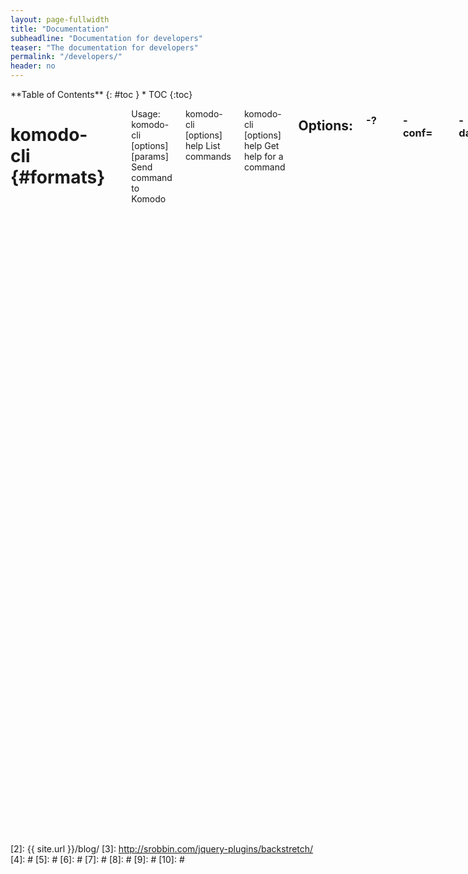 ```yaml
---
layout: page-fullwidth
title: "Documentation"
subheadline: "Documentation for developers"
teaser: "The documentation for developers"
permalink: "/developers/"
header: no
---
```

<div class="row">
<div class="medium-4 medium-push-8 columns" markdown="1">
<div class="panel radius" markdown="1">
**Table of Contents**
{: #toc }
*  TOC
{:toc}
</div>
</div><!-- /.medium-4.columns -->

<div class="medium-8 medium-pull-4 columns" markdown="1">

# komodo-cli   {#formats}
-------------------------

Usage:
  komodo-cli [options] <command> [params]  Send command to Komodo

  komodo-cli [options] help                List commands
  
  komodo-cli [options] help <command>      Get help for a command

## Options:

### -?
       This help message

### -conf=<file>
       Specify configuration file (default: komodo.conf)

### -datadir=<dir>
       Specify data directory
 
### -testnet
       Use the test network

### -regtest
       Enter regression test mode, which uses a special chain in which blocks
       can be solved instantly. This is intended for regression testing tools
       and app development.

### -rpcconnect=<ip>
       Send commands to node running on <ip> (default: 127.0.0.1)

### -rpcport=<port>
       Connect to JSON-RPC on <port> (default: 8232 or testnet: 18232)

### -rpcwait
       Wait for RPC server to start

### -rpcuser=<user>
       Username for JSON-RPC connections

### -rpcpassword=<pw>
       Password for JSON-RPC connections

### -rpcclienttimeout=<n>
       Timeout in seconds during HTTP requests, or 0 for no timeout. (default:
       900)

### -stdin
       Read extra arguments from standard input, one per line until EOF/Ctrl-D
       (recommended for sensitive information such as passphrases)

# komodod   {#formats_d}
-------------------------

Usage:
  komodod [options]                     Start Hush-flavored Komodo Daemon

## Options:

### -?
       This help message

### -alerts
       Receive and display P2P network alerts (default: 1)

### -alertnotify=<cmd>
       Execute command when a relevant alert is received or we see a really
       long fork (%s in cmd is replaced by message)

### -blocknotify=<cmd>
       Execute command when the best block changes (%s in cmd is replaced by
       block hash)

### -checkblocks=<n>
       How many blocks to check at startup (default: 288, 0 = all)

### -checklevel=<n>
       How thorough the block verification of -checkblocks is (0-4, default: 3)

### -clientname=<SomeName>
       Full node client name, default 'MagicBean'

### -conf=<file>
       Specify configuration file (default: komodo.conf)

### -datadir=<dir>
       Specify data directory

### -exportdir=<dir>
       Specify directory to be used when exporting data

### -dbcache=<n>
       Set database cache size in megabytes (4 to 16384, default: 450)

### -loadblock=<file>
       Imports blocks from external blk000??.dat file on startup

### -maxorphantx=<n>
       Keep at most <n> unconnectable transactions in memory (default: 100)

### -mempooltxinputlimit=<n>
       [DEPRECATED FROM OVERWINTER] Set the maximum number of transparent
       inputs in a transaction that the mempool will accept (default: 0 = no
       limit applied)

### -par=<n>
       Set the number of script verification threads (-4 to 16, 0 = auto, <0 =
       leave that many cores free, default: 0)

### -prune=<n>
       Reduce storage requirements by pruning (deleting) old blocks. This mode
       disables wallet support and is incompatible with -txindex. Warning:
       Reverting this setting requires re-downloading the entire blockchain.
       (default: 0 = disable pruning blocks, >550 = target size in MiB to use
       for block files)

### -reindex
       Rebuild block chain index from current blk000??.dat files on startup

### -txindex
       Maintain a full transaction index, used by the getrawtransaction rpc
       call (default: 0)

### -addressindex
       Maintain a full address index, used to query for the balance, txids and
       unspent outputs for addresses (default: 0)

### -timestampindex
       Maintain a timestamp index for block hashes, used to query blocks hashes
       by a range of timestamps (default: 0)

### -spentindex
       Maintain a full spent index, used to query the spending txid and input
       index for an outpoint (default: 0)

### -zindex
       Maintain extra statistics about shielded transactions and payments
       (default: 0)

## Connection options:

### -addnode=<ip>
       Add a node to connect to and attempt to keep the connection open

### -banscore=<n>
       Threshold for disconnecting misbehaving peers (default: 100)

### -bantime=<n>
       Number of seconds to keep misbehaving peers from reconnecting (default:
       86400)

### -bind=<addr>
       Bind to given address and always listen on it. Use [host]:port notation
       for IPv6

### -connect=<ip>
       Connect only to the specified node(s)

### -discover
       Discover own IP addresses (default: 1 when listening and no -externalip
       or -proxy)

### -dns
       Allow DNS lookups for -addnode, -seednode and -connect (default: 1)

### -dnsseed
       Query for peer addresses via DNS lookup, if low on addresses (default: 1
       unless -connect)

### -externalip=<ip>
       Specify your own public address

### -forcednsseed
       Always query for peer addresses via DNS lookup (default: 0)

### -listen
       Accept connections from outside (default: 1 if no -proxy or -connect)

### -listenonion
       Automatically create Tor hidden service (default: 1)

### -maxconnections=<n>
       Maintain at most <n> connections to peers (default: 384)

### -maxreceivebuffer=<n>
       Maximum per-connection receive buffer, <n>*1000 bytes (default: 5000)

### -maxsendbuffer=<n>
       Maximum per-connection send buffer, <n>*1000 bytes (default: 1000)

### -onion=<ip:port>
       Use separate SOCKS5 proxy to reach peers via Tor hidden services
       (default: -proxy)

### -onlynet=<net>
       Only connect to nodes in network <net> (ipv4, ipv6 or onion)

### -permitbaremultisig
       Relay non-P2SH multisig (default: 1)

### -peerbloomfilters
       Support filtering of blocks and transaction with Bloom filters (default:
       1)

### -port=<port>
       Listen for connections on <port> (default: 7770 or testnet: 17770)

### -proxy=<ip:port>
       Connect through SOCKS5 proxy

### -proxyrandomize
       Randomize credentials for every proxy connection. This enables Tor
       stream isolation (default: 1)

### -seednode=<ip>
       Connect to a node to retrieve peer addresses, and disconnect

### -timeout=<n>
       Specify connection timeout in milliseconds (minimum: 1, default: 5000)

### -torcontrol=<ip>:<port>
       Tor control port to use if onion listening enabled (default:
       127.0.0.1:9051)

### -torpassword=<pass>
       Tor control port password (default: empty)

### -whitebind=<addr>
       Bind to given address and whitelist peers connecting to it. Use
       [host]:port notation for IPv6

### -whitelist=<netmask>
       Whitelist peers connecting from the given netmask or IP address. Can be
       specified multiple times. Whitelisted peers cannot be DoS banned and
       their transactions are always relayed, even if they are already in the
       mempool, useful e.g. for a gateway
## Wallet options:

### -disablewallet
       Do not load the wallet and disable wallet RPC calls

### -keypool=<n>
       Set key pool size to <n> (default: 100)

### -paytxfee=<amt>
       Fee (in KMD/kB) to add to transactions you send (default: 0.00)

### -rescan
       Rescan the block chain for missing wallet transactions on startup

### -salvagewallet
       Attempt to recover private keys from a corrupt wallet.dat on startup

### -sendfreetransactions
       Send transactions as zero-fee transactions if possible (default: 0)

### -spendzeroconfchange
       Spend unconfirmed change when sending transactions (default: 1)

### -txconfirmtarget=<n>
       If paytxfee is not set, include enough fee so transactions begin
       confirmation on average within n blocks (default: 2)

### -txexpirydelta
       Set the number of blocks after which a transaction that has not been
       mined will become invalid (default: 200)

### -maxtxfee=<amt>
       Maximum total fees (in KMD) to use in a single wallet transaction;
       setting this too low may abort large transactions (default: 0.10)

### -upgradewallet
       Upgrade wallet to latest format on startup

### -wallet=<file>
       Specify wallet file (within data directory) (default: wallet.dat)

### -walletbroadcast
       Make the wallet broadcast transactions (default: 1)

### -walletnotify=<cmd>
       Execute command when a wallet transaction changes (%s in cmd is replaced
       by TxID)

### -whitelistaddress=<Raddress>
       Enable the wallet filter for notary nodes and add one Raddress to the
       whitelist of the wallet filter. If -whitelistaddress= is used, then the
       wallet filter is automatically activated. Several Raddresses can be
       defined using several -whitelistaddress= (similar to -addnode). The
       wallet filter will filter the utxo to only ones coming from my own
       Raddress (derived from pubkey) and each Raddress defined using
       -whitelistaddress= this option is mostly for Notary Nodes).

### -zapwallettxes=<mode>
       Delete all wallet transactions and only recover those parts of the
       blockchain through -rescan on startup (1 = keep tx meta data e.g.
       account owner and payment request information, 2 = drop tx meta data)

## -ZeroMQ notification options:

### -zmqpubhashblock=<address>
       Enable publish hash block in <address>

### -zmqpubhashtx=<address>
       Enable publish hash transaction in <address>

### -zmqpubrawblock=<address>
       Enable publish raw block in <address>

### -zmqpubrawtx=<address>
       Enable publish raw transaction in <address>
## Debugging/Testing options:

### -debug=<category>
       Output debugging information (default: 0, supplying <category> is
       optional). If <category> is not supplied or if <category> = 1, output
       all debugging information. <category> can be: addrman, alert, bench,
       coindb, db, estimatefee, http, libevent, lock, mempool, net,
       partitioncheck, pow, proxy, prune, rand, reindex, rpc, selectcoins, tor,
       zmq, zrpc, zrpcunsafe (implies zrpc).

### -experimentalfeatures
       Enable use of experimental features

### -help-debug
       Show all debugging options (usage: --help -help-debug)

### -logips
       Include IP addresses in debug output (default: 0)

### -logtimestamps
       Prepend debug output with timestamp (default: 1)

### -minrelaytxfee=<amt>
       Fees (in KMD/kB) smaller than this are considered zero fee for relaying
       (default: 0.000001)

### -printtoconsole
       Send trace/debug info to console instead of debug.log file

### -shrinkdebugfile
       Shrink debug.log file on client startup (default: 1 when no -debug)

### -testnet
       Use the test network

## Node relay options:

### -datacarrier
       Relay and mine data carrier transactions (default: 1)

### -datacarriersize
       Maximum size of data in data carrier transactions we relay and mine
       (default: 8192)

## Block creation options:

### -blockminsize=<n>
       Set minimum block size in bytes (default: 0)

### -blockmaxsize=<n>
       Set maximum block size in bytes (default: 2000000)

### -blockprioritysize=<n>
       Set maximum size of high-priority/low-fee transactions in bytes
       (default: 1000000)

## Mining options:

### -mint
       Mint/stake coins automatically (default: 0)

### -gen
       Mine/generate coins (default: 0)

### -genproclimit=<n>
       Set the number of threads for coin mining if enabled (-1 = all cores,
       default: 0)

### -equihashsolver=<name>
       Specify the Equihash solver to be used if enabled (default: "default")

### -mineraddress=<addr>
       Send mined coins to a specific single address

### -minetolocalwallet
       Require that mined blocks use a coinbase address in the local wallet
       (default: 1)

## RPC server options:

### -server
       Accept command line and JSON-RPC commands

### -rest
       Accept public REST requests (default: 0)

### -rpcbind=<addr>
       Bind to given address to listen for JSON-RPC connections. Use
       [host]:port notation for IPv6. This option can be specified multiple
       times (default: bind to all interfaces)

### -rpcuser=<user>
       Username for JSON-RPC connections

### -rpcpassword=<pw>
       Password for JSON-RPC connections

### -rpcport=<port>
       Listen for JSON-RPC connections on <port> (default: 7771 or testnet:
       17771)

### -rpcallowip=<ip>
       Allow JSON-RPC connections from specified source. Valid for <ip> are a
       single IP (e.g. 1.2.3.4), a network/netmask (e.g. 1.2.3.4/255.255.255.0)
       or a network/CIDR (e.g. 1.2.3.4/24). This option can be specified
       multiple times

### -rpcthreads=<n>
       Set the number of threads to service RPC calls (default: 4)

## Metrics Options (only if -daemon and -printtoconsole are not set):

### -showmetrics
       Show metrics on stdout (default: 1 if running in a console, 0 otherwise)

### -metricsui
       Set to 1 for a persistent metrics screen, 0 for sequential metrics
       output (default: 1 if running in a console, 0 otherwise)

### -metricsrefreshtime
       Number of seconds between metrics refreshes (default: 1 if running in a
       console, 600 otherwise)

## Komodo Asset Chain options:

### -ac_algo
       Choose PoW mining algorithm, default is Equihash

### -ac_blocktime
       Block time in seconds, default is 60

### -ac_cc
       Cryptoconditions, default 0

### -ac_beam
       BEAM integration

### -ac_coda
       CODA integration

### -ac_cclib
       Cryptoconditions dynamicly loadable library

### -ac_ccenable
       Cryptoconditions to enable

### -ac_ccactivate
       Block height to enable Cryptoconditions

### -ac_decay
       Percentage of block reward decrease at each halving

### -ac_end
       Block height at which block rewards will end

### -ac_eras
       Block reward eras

### -ac_founders
       Number of blocks between founders reward payouts

### -ac_halving
       Number of blocks between each block reward halving

### -ac_name
       Name of asset chain

### -ac_notarypay
       Pay notaries, default 0

### -ac_perc
       Percentage of block rewards paid to the founder

### -ac_private
       Shielded transactions only (except coinbase + notaries), default is 0

### -ac_pubkey
       Public key for receiving payments on the network

### -ac_public
       Transparent transactions only, default 0

### -ac_reward
       Block reward in satoshis, default is 0

### -ac_sapling
       Sapling activation block height

### -ac_script
       P2SH/multisig address to receive founders rewards

### -ac_staked
       Percentage of blocks that are Proof-Of-Stake, default 0

### -ac_supply
       Starting supply, default is 0

### -ac_timelockfrom
       Timelocked coinbase start height

### -ac_timelockgte
       Timelocked coinbase minimum amount to be locked

### -ac_timelockto
       Timelocked coinbase stop height

### -ac_txpow
       Enforce transaction-rate limit, default 0

### -ac_veruspos
       Use Verus Proof-Of-Stake (-ac_veruspos=50) default 0




{% include _improve_content.html %}

</div><!-- /.medium-8.columns -->
</div><!-- /.row -->

 [1]: http://kramdown.gettalong.org/converter/html.html#toc
 [2]: {{ site.url }}/blog/
 [3]: http://srobbin.com/jquery-plugins/backstretch/
 [4]: #
 [5]: #
 [6]: #
 [7]: #
 [8]: #
 [9]: #
 [10]: #
